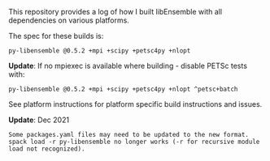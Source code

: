This repository provides a log of how I built libEnsemble with all dependencies on various platforms.

The spec for these builds is:

    py-libensemble @0.5.2 +mpi +scipy +petsc4py +nlopt

**Update**: If no mpiexec is available where building - disable PETSc tests with:

    py-libensemble @0.5.2 +mpi +scipy +petsc4py +nlopt ^petsc+batch

See platform instructions for platform specific build instructions and issues.

**Update**: Dec 2021

    Some packages.yaml files may need to be updated to the new format.
    spack load -r py-libensemble no longer works (-r for recursive module load not recognized).
